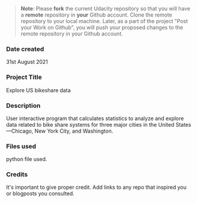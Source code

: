 >**Note**: Please **fork** the current Udacity repository so that you will have a **remote** repository in **your** Github account. Clone the remote repository to your local machine. Later, as a part of the project "Post your Work on Github", you will push your proposed changes to the remote repository in your Github account.

### Date created
31st August 2021

### Project Title
Explore US bikeshare data

### Description
User interactive program that calculates statistics to analyze
and explore data related to bike share systems for three major cities in the United States—Chicago, New York City, and Washington.

### Files used
python file used.

### Credits
It's important to give proper credit. Add links to any repo that inspired you or blogposts you consulted.
